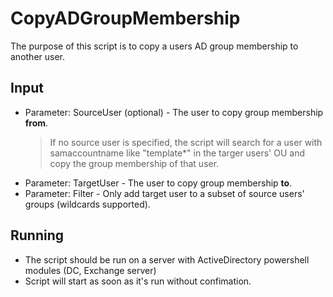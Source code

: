 # CopyADGroupMembership
The purpose of this script is to copy a users AD group membership to another user. 

## Input
 - Parameter: SourceUser (optional) - The user to copy group membership **from**.  
    >If no source user is specified, the script will search for a user with samaccountname like "template*" in the targer users' OU and copy the group membership of that user.
 - Parameter: TargetUser - The user to copy group membership **to**.
 - Parameter: Filter - Only add target user to a subset of source users' groups (wildcards supported).

## Running
 - The script should be run on a server with ActiveDirectory powershell modules (DC, Exchange server)
 - Script will start as soon as it's run without confimation.